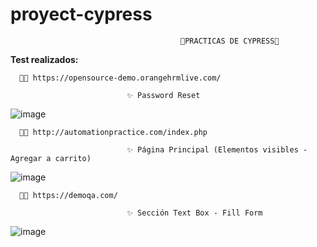 # proyect-cypress

                                          🔰PRACTICAS DE CYPRESS🔰 

<b>Test realizados:</b>

      🐱‍🏍 https://opensource-demo.orangehrmlive.com/
                                         
                              ✨ Password Reset

![image](https://user-images.githubusercontent.com/72052340/189485987-a5c7f0c1-ca81-4cb6-b2d9-7c559db5aee2.png)

              
              
      🐱‍🏍 http://automationpractice.com/index.php
                
                              ✨ Página Principal (Elementos visibles - Agregar a carrito)
                              
 ![image](https://user-images.githubusercontent.com/72052340/190042811-e931a55f-9550-4d76-8e42-de88f229fa59.png)
 
 
      🐱‍🏍 https://demoqa.com/
      
                              ✨ Sección Text Box - Fill Form

   ![image](https://user-images.githubusercontent.com/72052340/193368264-be758aff-f8ca-4b9c-9e50-ba89d861007b.png)
                           
                              
              
              
              
              
